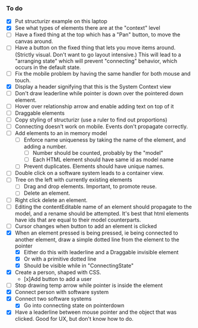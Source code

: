 ### To do
- [x] Put structurizr example on this laptop
- [x] See what types of elements there are at the "context" level
- [ ] Have a fixed thing at the top which has a "Pan" button, to move the canvas around.
- [ ] Have a button on the fixed thing that lets you move items around. (Strictly visual. Don't want to go layout intensive.) This will lead to a "arranging state" which will prevent "connecting" behavior, which occurs in the default state. 
- [ ] Fix the mobile problem by having the same handler for both mouse and touch.
- [x] Display a header signifying that this is the System Context view
- [ ] Don't draw leaderline while pointer is down over the pointered down element.
- [ ] Hover over relationship arrow and enable adding text on top of it
- [ ] Draggable elements
- [ ] Copy styling of structurizr (use a ruler to find out proportions)
- [ ] Connecting doesn't work on mobile. Events don't propagate correctly.
- [ ] Add elements to an in memory model
	- [ ] Enforce name uniqueness by taking the name of the element, and adding a number.
		- [ ] Number should be counted, probably by the "model"
		- [ ] Each HTML element should have same id as model name 
	- [ ] Prevent duplicates. Elements should have unique names.
- [ ] Double click on a software system leads to a container view.
- [ ] Tree on the left with currently existing elements
	- [ ] Drag and drop elements. Important, to promote reuse.
	- [ ] Delete an element.
- [ ] Right click delete an element.
- [ ] Editing the contentEditable name of an element should propagate to the model, and a rename should be attempted. It's best that html elements have ids that are equal to their model counterparts.
- [ ] Cursor changes when button to add an element is clicked
- [x] When an element pressed is being pressed, ie being connected to another element, draw a simple dotted line from the element to the pointer
	- [x] Either do this with leaderline and a Draggable invisible element
	- [x] Or with a primitive dotted line
	- [x] Should be visible while in "ConnectingState"
- [x] Create a person, shaped with CSS.
	- [x]Add button to add a user
- [ ] Stop drawing temp arrow while pointer is inside the element 
- [x] Connect person with software system
- [x] Connect two software systems
    - [x] Go into connecting state on pointerdown
- [x] Have a leaderline between mouse pointer and the object that was clicked. Good for UX, but don't know how to do.
